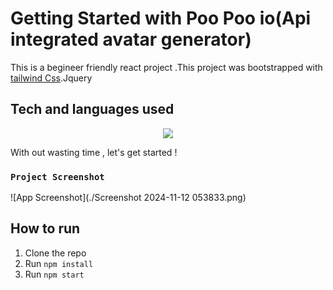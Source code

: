 # Getting Started with Poo Poo io(Api integrated avatar generator)
This is a begineer friendly react project .This project was bootstrapped with [tailwind Css](https://tailwindcss.com/).Jquery 

## Tech and languages used   
<p align="center">
  <a href="https://skillicons.dev">
    <img src="https://skillicons.dev/icons?i=git,jquery,html,js,css,vscode" />
  </a>
</p>

With out wasting time , let's get started !

### `Project Screenshot`
![App Screenshot](./Screenshot 2024-11-12 053833.png)

## How to run

1. Clone the repo
2. Run `npm install`
3. Run `npm start`
